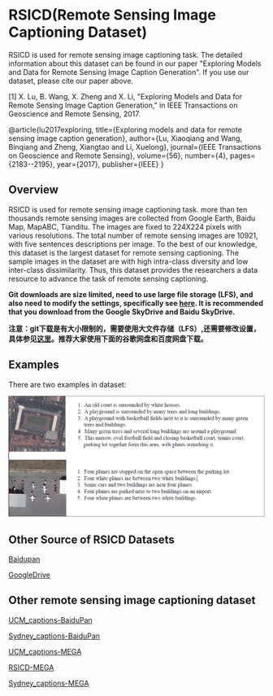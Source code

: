 # RSICD(Remote Sensing Image Captioning Dataset)
RSICD is used for remote sensing image captioning task. The detailed information about this dataset can be found in our paper "Exploring Models and Data for Remote Sensing Image Caption Generation".
If you use our dataset, please cite our paper above. 

[1] X. Lu, B. Wang, X. Zheng and X. Li, "Exploring Models and Data for Remote Sensing Image Caption Generation," in IEEE Transactions on Geoscience and Remote Sensing, 2017.

@article{lu2017exploring,
  title={Exploring models and data for remote sensing image caption generation},
  author={Lu, Xiaoqiang and Wang, Binqiang and Zheng, Xiangtao and Li, Xuelong},
  journal={IEEE Transactions on Geoscience and Remote Sensing},
  volume={56},
  number={4},
  pages={2183--2195},
  year={2017},
  publisher={IEEE}
}

## Overview

RSICD is used for remote sensing image captioning task. more than ten thousands remote sensing images are collected from Google Earth, Baidu Map, MapABC, Tianditu. The images are fixed to 224X224 pixels with various resolutions. The total number of remote sensing images are 10921, with five sentences descriptions per image. To the best of our knowledge, this dataset is the largest dataset for remote sensing captioning. The sample images in the dataset are with high intra-class diversity and low inter-class dissimilarity. Thus, this dataset provides the researchers a data resource to advance the task of remote sensing captioning.

**Git downloads are size limited, need to use large file storage (LFS), and also need to modify the settings, specifically see [here](http://blog.csdn.net/m0_37052320/article/details/77799413). It is recommended that you download from the Google SkyDrive and Baidu SkyDrive.**

**注意：git下载是有大小限制的，需要使用大文件存储（LFS）,还需要修改设置，具体参见[这里](http://blog.csdn.net/m0_37052320/article/details/77799413)。推荐大家使用下面的谷歌网盘和百度网盘下载。**

## Examples

There are two examples in dataset:

  ![](./RSICD/example.PNG)

## Other Source of RSICD Datasets 

[Baidupan](http://pan.baidu.com/s/1bp71tE3)

[GoogleDrive](https://drive.google.com/open?id=0B1jt7lJDEXy3aE90cG9YSl9ScUk)

## Other remote sensing image captioning dataset

[UCM_captions-BaiduPan](https://pan.baidu.com/s/1mjPToHq)

[Sydney_captions-BaiduPan](https://pan.baidu.com/s/1hujEmcG)

[UCM_captions-MEGA](https://mega.nz/folder/wCpSzSoS#RXzIlrv--TDt3ENZdKN8JA)

[RSICD-MEGA](https://mega.nz/folder/EOpjTAwL#LWdHVjKAJbd3NbLsCvzDGA)

[Sydney_captions-MEGA](https://mega.nz/folder/pG4yTYYA#4c4buNFLibryZnlujsrwEQ)
